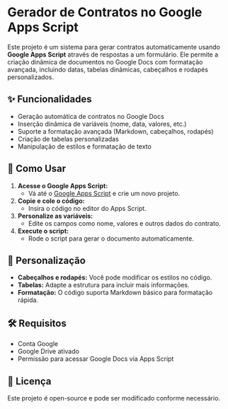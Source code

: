 # Gerador de Contratos no Google Apps Script

Este projeto é um sistema para gerar contratos automaticamente usando **Google Apps Script** através de respostas a um formulário. Ele permite a criação dinâmica de documentos no Google Docs com formatação avançada, incluindo datas, tabelas dinâmicas, cabeçalhos e rodapés personalizados.

## ✨ Funcionalidades

- Geração automática de contratos no Google Docs
- Inserção dinâmica de variáveis (nome, data, valores, etc.)
- Suporte a formatação avançada (Markdown, cabeçalhos, rodapés)
- Criação de tabelas personalizadas
- Manipulação de estilos e formatação de texto

## 📌 Como Usar

1. **Acesse o Google Apps Script:**
    - Vá até o [Google Apps Script](https://script.google.com/) e crie um novo projeto.
2. **Copie e cole o código:**
    - Insira o código no editor do Apps Script.
3. **Personalize as variáveis:**
    - Edite os campos como nome, valores e outros dados do contrato.
4. **Execute o script:**
    - Rode o script para gerar o documento automaticamente.

## 🔧 Personalização

- **Cabeçalhos e rodapés:** Você pode modificar os estilos no código.
- **Tabelas:** Adapte a estrutura para incluir mais informações.
- **Formatação:** O código suporta Markdown básico para formatação rápida.

## 🛠 Requisitos

- Conta Google
- Google Drive ativado
- Permissão para acessar Google Docs via Apps Script

## 📜 Licença

Este projeto é open-source e pode ser modificado conforme necessário.